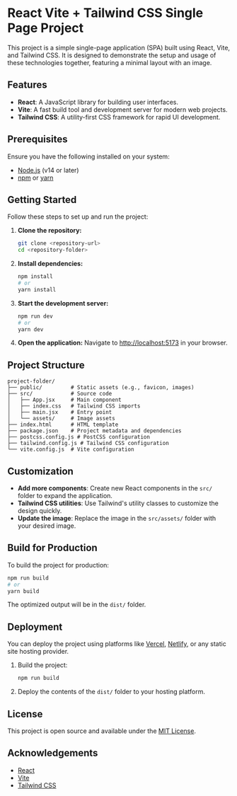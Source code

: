 # React Vite + Tailwind CSS Single Page Project

This project is a simple single-page application (SPA) built using React, Vite, and Tailwind CSS. It is designed to demonstrate the setup and usage of these technologies together, featuring a minimal layout with an image.

## Features
- **React**: A JavaScript library for building user interfaces.
- **Vite**: A fast build tool and development server for modern web projects.
- **Tailwind CSS**: A utility-first CSS framework for rapid UI development.

## Prerequisites

Ensure you have the following installed on your system:

- [Node.js](https://nodejs.org/) (v14 or later)
- [npm](https://www.npmjs.com/) or [yarn](https://yarnpkg.com/)

## Getting Started

Follow these steps to set up and run the project:

1. **Clone the repository:**
   ```bash
   git clone <repository-url>
   cd <repository-folder>
   ```

2. **Install dependencies:**
   ```bash
   npm install
   # or
   yarn install
   ```

3. **Start the development server:**
   ```bash
   npm run dev
   # or
   yarn dev
   ```

4. **Open the application:**
   Navigate to [http://localhost:5173](http://localhost:5173) in your browser.

## Project Structure
```
project-folder/
├── public/         # Static assets (e.g., favicon, images)
├── src/            # Source code
│   ├── App.jsx     # Main component
│   ├── index.css   # Tailwind CSS imports
│   ├── main.jsx    # Entry point
│   └── assets/     # Image assets
├── index.html      # HTML template
├── package.json    # Project metadata and dependencies
├── postcss.config.js # PostCSS configuration
├── tailwind.config.js # Tailwind CSS configuration
└── vite.config.js  # Vite configuration
```

## Customization

- **Add more components**: Create new React components in the `src/` folder to expand the application.
- **Tailwind CSS utilities**: Use Tailwind's utility classes to customize the design quickly.
- **Update the image**: Replace the image in the `src/assets/` folder with your desired image.

## Build for Production

To build the project for production:
```bash
npm run build
# or
yarn build
```

The optimized output will be in the `dist/` folder.

## Deployment

You can deploy the project using platforms like [Vercel](https://vercel.com/), [Netlify](https://www.netlify.com/), or any static site hosting provider.

1. Build the project:
   ```bash
   npm run build
   ```

2. Deploy the contents of the `dist/` folder to your hosting platform.

## License

This project is open source and available under the [MIT License](LICENSE).

## Acknowledgements

- [React](https://reactjs.org/)
- [Vite](https://vitejs.dev/)
- [Tailwind CSS](https://tailwindcss.com/)

